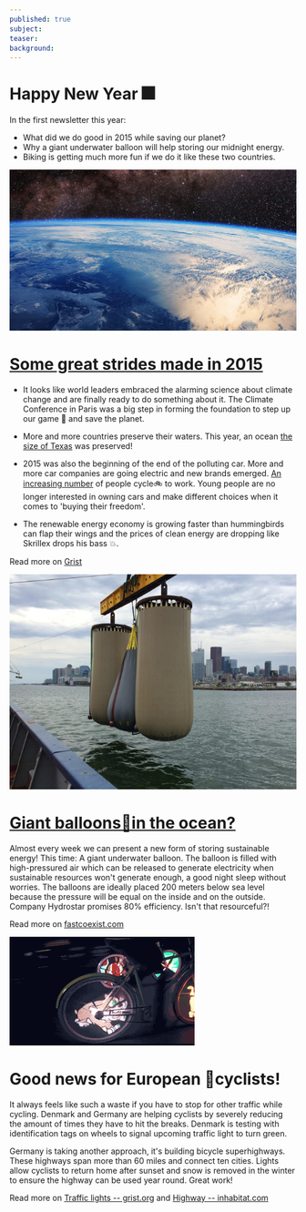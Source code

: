 ```yaml
---
published: true
subject:
teaser:
background:  
---
```


# Happy New Year 🎆

In the first newsletter this year:

* What did we do good in 2015 while saving our planet?
* Why a giant underwater balloon will help storing our midnight energy.
* Biking is getting much more fun if we do it like these two countries.

![earth](2016-01-02-29-earth.jpg)

# [Some great strides made in 2015](http://grist.org/climate-energy/heres-the-good-news-about-earth-from-this-year/)

* It looks like world leaders embraced the alarming science about climate change and are finally ready to do something about it. The Climate Conference in Paris was a big step in forming the foundation to step up our game 💪 and save the planet.

* More and more countries preserve their waters. This year, an ocean [the size of Texas](http://bit.ly/1Tvi7bd) was preserved!

* 2015 was also the beginning of the end of the polluting car. More and more car companies are going electric and new brands emerged. [An increasing number](http://www.bikeleague.org/commutingdata) of people cycle🚲 to work. Young people are no longer interested in owning cars and make different choices when it comes to 'buying their freedom'.

* The renewable energy economy is growing faster than hummingbirds can flap their wings and the prices of clean energy are dropping like Skrillex drops his bass 💥.

Read more on [Grist](http://grist.org/climate-energy/heres-the-good-news-about-earth-from-this-year/)

![balloons](2016-02-01-29-balloons.jpg)

# [Giant balloons🎈in the ocean?](http://www.fastcoexist.com/3053854/toronto-is-backing-up-its-electric-grid-with-big-air-bags-at-the-bottom-of-lake-ontario)

Almost every week we can present a new form of storing sustainable energy! This time: A giant underwater balloon. The balloon is filled with high-pressured air which can be released to generate electricity when sustainable resources won't generate enough, a good night sleep without worries. The balloons are ideally placed 200 meters below sea level because the pressure will be equal on the inside and on the outside. Company Hydrostar promises 80% efficiency. Isn't that resourceful?!

Read more on [fastcoexist.com](http://www.fastcoexist.com/3053854/toronto-is-backing-up-its-electric-grid-with-big-air-bags-at-the-bottom-of-lake-ontario)

![bikes](2016-01-02-29-bike.gif)

# Good news for European 🚵cyclists!

It always feels like such a waste if you have to stop for other traffic while cycling. Denmark and Germany are helping cyclists by severely reducing the amount of times they have to hit the breaks. Denmark is testing with identification tags on wheels to signal upcoming traffic light to turn green.

Germany is taking another approach, it's building bicycle superhighways. These highways span more than 60 miles and connect ten cities. Lights allow cyclists to return home after sunset and snow is removed in the winter to ensure the highway can be used year round. Great work!

Read more on [Traffic lights -- grist.org](http://grist.org/cities/danish-cyclists-play-god-use-sensors-to-turn-traffic-lights-green/) and
[Highway -- inhabitat.com](http://inhabitat.com/germany-opens-the-first-3-miles-of-a-60-mile-bicycle-superhighway/)
